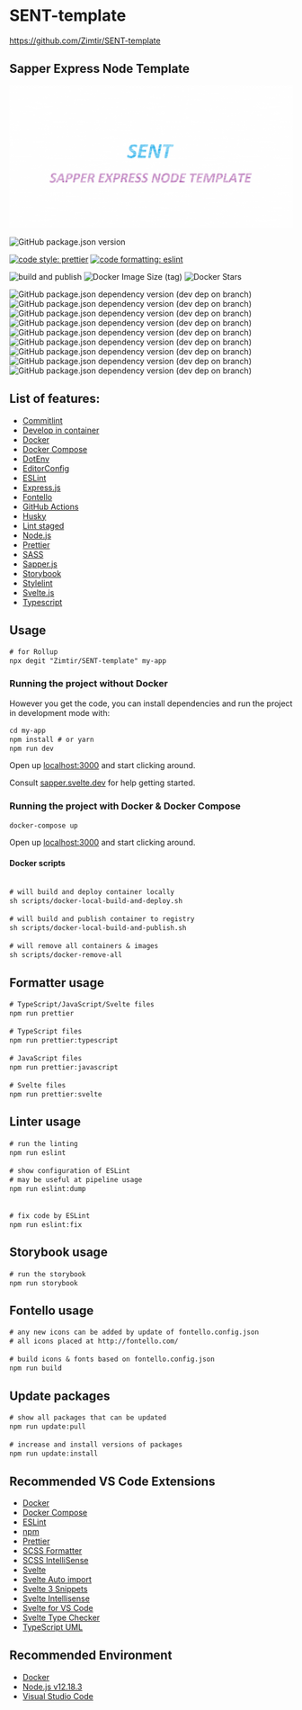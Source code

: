 # SENT-template

https://github.com/Zimtir/SENT-template

## Sapper Express Node Template

![Logo](https://github.com/Zimtir/SENT-template/blob/master/public/assets/img/logo.png?raw=true)

![GitHub package.json version](https://img.shields.io/github/package-json/v/Zimtir/SENT-template)

[![code style: prettier](https://img.shields.io/badge/code_style-prettier-ff69b4.svg?style=flat-square)](https://github.com/prettier/prettier)
[![code formatting: eslint](https://img.shields.io/badge/code%20linter-eslint-brightgreen?style=flat-square)](https://github.com/eslint/eslint)

![build and publish](https://github.com/Zimtir/SENT-template/workflows/build%20and%20publish/badge.svg)
![Docker Image Size (tag)](https://img.shields.io/docker/image-size/9e3u2f0b1/sent-template/latest?logo=Docker)
![Docker Stars](https://img.shields.io/docker/stars/9e3u2f0b1/sent-template?logo=Docker)

![GitHub package.json dependency version (dev dep on branch)](https://img.shields.io/github/package-json/dependency-version/Zimtir/sent-template/dev/rollup?color=green&logo=Rollup)
![GitHub package.json dependency version (dev dep on branch)](https://img.shields.io/github/package-json/dependency-version/Zimtir/sent-template/dev/sapper?color=green)
![GitHub package.json dependency version (dev dep on branch)](https://img.shields.io/github/package-json/dependency-version/Zimtir/sent-template/dev/svelte?color=green)
![GitHub package.json dependency version (dev dep on branch)](https://img.shields.io/github/package-json/dependency-version/Zimtir/sent-template/dev/eslint?color=green)
![GitHub package.json dependency version (dev dep on branch)](https://img.shields.io/github/package-json/dependency-version/Zimtir/sent-template/dev/fontello?color=green)
![GitHub package.json dependency version (dev dep on branch)](https://img.shields.io/github/package-json/dependency-version/Zimtir/sent-template/dev/prettier?color=green)
![GitHub package.json dependency version (dev dep on branch)](https://img.shields.io/github/package-json/dependency-version/Zimtir/sent-template/dev/typescript?color=green)
![GitHub package.json dependency version (dev dep on branch)](https://img.shields.io/github/package-json/dependency-version/Zimtir/sent-template/dev/@storybook/svelte?color=green)
![GitHub package.json dependency version (dev dep on branch)](https://img.shields.io/github/package-json/dependency-version/Zimtir/sent-template/dev/dotenv?color=green)

## List of features:

- [Commitlint](https://github.com/conventional-changelog/commitlint)
- [Develop in container](https://code.visualstudio.com/docs/remote/containers)
- [Docker](https://www.docker.com/)
- [Docker Compose](https://docs.docker.com/compose/)
- [DotEnv](https://github.com/motdotla/dotenv)
- [EditorConfig](https://editorconfig.org/)
- [ESLint](https://eslint.org/)
- [Express.js](https://www.npmjs.com/package/express)
- [Fontello](http://fontello.com/)
- [GitHub Actions](https://docs.github.com/en/actions)
- [Husky](https://github.com/typicode/husky)
- [Lint staged](https://github.com/okonet/lint-staged)
- [Node.js](https://nodejs.org/en/)
- [Prettier](https://prettier.io/)
- [SASS](https://sass-lang.com/documentation)
- [Sapper.js](https://sapper.svelte.dev/)
- [Storybook](https://storybook.js.org/)
- [Stylelint](https://github.com/stylelint/stylelint)
- [Svelte.js](https://svelte.dev/)
- [Typescript](https://www.typescriptlang.org/)

## Usage

```shell
# for Rollup
npx degit "Zimtir/SENT-template" my-app
```

### Running the project without Docker

However you get the code, you can install dependencies and run the project in development mode with:

```shell
cd my-app
npm install # or yarn
npm run dev
```

Open up [localhost:3000](http://localhost:3000) and start clicking around.

Consult [sapper.svelte.dev](https://sapper.svelte.dev) for help getting started.

### Running the project with Docker & Docker Compose

```shell
docker-compose up
```

Open up [localhost:3000](http://localhost:3000) and start clicking around.

#### Docker scripts

```shell

# will build and deploy container locally
sh scripts/docker-local-build-and-deploy.sh

# will build and publish container to registry
sh scripts/docker-local-build-and-publish.sh

# will remove all containers & images
sh scripts/docker-remove-all
```

## Formatter usage

```shell
# TypeScript/JavaScript/Svelte files
npm run prettier

# TypeScript files
npm run prettier:typescript

# JavaScript files
npm run prettier:javascript

# Svelte files
npm run prettier:svelte
```

## Linter usage

```shell
# run the linting
npm run eslint

# show configuration of ESLint
# may be useful at pipeline usage
npm run eslint:dump


# fix code by ESLint
npm run eslint:fix
```

## Storybook usage

```shell
# run the storybook
npm run storybook
```

## Fontello usage

```shell
# any new icons can be added by update of fontello.config.json
# all icons placed at http://fontello.com/

# build icons & fonts based on fontello.config.json
npm run build
```

## Update packages

```shell
# show all packages that can be updated
npm run update:pull

# increase and install versions of packages
npm run update:install
```

## Recommended VS Code Extensions

- [Docker](https://marketplace.visualstudio.com/items?itemName=ms-azuretools.vscode-docker)
- [Docker Compose](https://marketplace.visualstudio.com/items?itemName=p1c2u.docker-compose)
- [ESLint](https://marketplace.visualstudio.com/items?itemName=dbaeumer.vscode-eslint)
- [npm](https://marketplace.visualstudio.com/items?itemName=eg2.vscode-npm-script)
- [Prettier](https://marketplace.visualstudio.com/items?itemName=esbenp.prettier-vscode)
- [SCSS Formatter](https://marketplace.visualstudio.com/items?itemName=sibiraj-s.vscode-scss-formatter)
- [SCSS IntelliSense](https://marketplace.visualstudio.com/items?itemName=mrmlnc.vscode-scss)
- [Svelte](https://marketplace.visualstudio.com/items?itemName=JamesBirtles.svelte-vscode)
- [Svelte Auto import](https://marketplace.visualstudio.com/items?itemName=pivaszbs.svelte-autoimport)
- [Svelte 3 Snippets](https://marketplace.visualstudio.com/items?itemName=fivethree.vscode-svelte-snippets)
- [Svelte Intellisense](https://marketplace.visualstudio.com/items?itemName=ardenivanov.svelte-intellisense)
- [Svelte for VS Code](https://marketplace.visualstudio.com/items?itemName=svelte.svelte-vscode)
- [Svelte Type Checker](https://marketplace.visualstudio.com/items?itemName=halfnelson.svelte-type-checker-vscode)
- [TypeScript UML](https://marketplace.visualstudio.com/items?itemName=myxvisual.vscode-ts-uml)

## Recommended Environment

- [Docker](https://www.docker.com)
- [Node.js v12.18.3](https://nodejs.org)
- [Visual Studio Code](https://code.visualstudio.com)
